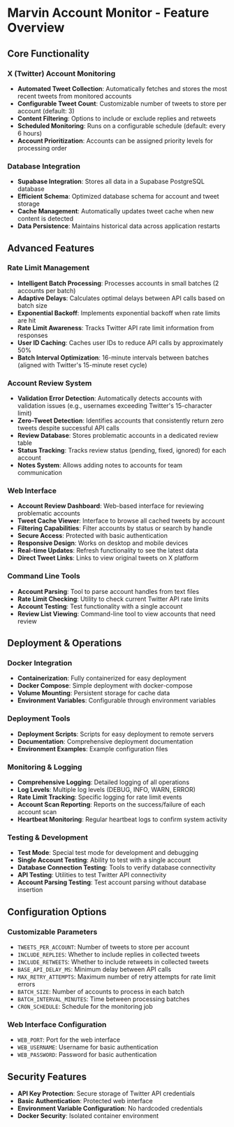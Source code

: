 # Marvin Account Monitor - Feature Overview

## Core Functionality

### X (Twitter) Account Monitoring
- **Automated Tweet Collection**: Automatically fetches and stores the most recent tweets from monitored accounts
- **Configurable Tweet Count**: Customizable number of tweets to store per account (default: 3)
- **Content Filtering**: Options to include or exclude replies and retweets
- **Scheduled Monitoring**: Runs on a configurable schedule (default: every 6 hours)
- **Account Prioritization**: Accounts can be assigned priority levels for processing order

### Database Integration
- **Supabase Integration**: Stores all data in a Supabase PostgreSQL database
- **Efficient Schema**: Optimized database schema for account and tweet storage
- **Cache Management**: Automatically updates tweet cache when new content is detected
- **Data Persistence**: Maintains historical data across application restarts

## Advanced Features

### Rate Limit Management
- **Intelligent Batch Processing**: Processes accounts in small batches (2 accounts per batch)
- **Adaptive Delays**: Calculates optimal delays between API calls based on batch size
- **Exponential Backoff**: Implements exponential backoff when rate limits are hit
- **Rate Limit Awareness**: Tracks Twitter API rate limit information from responses
- **User ID Caching**: Caches user IDs to reduce API calls by approximately 50%
- **Batch Interval Optimization**: 16-minute intervals between batches (aligned with Twitter's 15-minute reset cycle)

### Account Review System
- **Validation Error Detection**: Automatically detects accounts with validation issues (e.g., usernames exceeding Twitter's 15-character limit)
- **Zero-Tweet Detection**: Identifies accounts that consistently return zero tweets despite successful API calls
- **Review Database**: Stores problematic accounts in a dedicated review table
- **Status Tracking**: Tracks review status (pending, fixed, ignored) for each account
- **Notes System**: Allows adding notes to accounts for team communication

### Web Interface
- **Account Review Dashboard**: Web-based interface for reviewing problematic accounts
- **Tweet Cache Viewer**: Interface to browse all cached tweets by account
- **Filtering Capabilities**: Filter accounts by status or search by handle
- **Secure Access**: Protected with basic authentication
- **Responsive Design**: Works on desktop and mobile devices
- **Real-time Updates**: Refresh functionality to see the latest data
- **Direct Tweet Links**: Links to view original tweets on X platform

### Command Line Tools
- **Account Parsing**: Tool to parse account handles from text files
- **Rate Limit Checking**: Utility to check current Twitter API rate limits
- **Account Testing**: Test functionality with a single account
- **Review List Viewing**: Command-line tool to view accounts that need review

## Deployment & Operations

### Docker Integration
- **Containerization**: Fully containerized for easy deployment
- **Docker Compose**: Simple deployment with docker-compose
- **Volume Mounting**: Persistent storage for cache data
- **Environment Variables**: Configurable through environment variables

### Deployment Tools
- **Deployment Scripts**: Scripts for easy deployment to remote servers
- **Documentation**: Comprehensive deployment documentation
- **Environment Examples**: Example configuration files

### Monitoring & Logging
- **Comprehensive Logging**: Detailed logging of all operations
- **Log Levels**: Multiple log levels (DEBUG, INFO, WARN, ERROR)
- **Rate Limit Tracking**: Specific logging for rate limit events
- **Account Scan Reporting**: Reports on the success/failure of each account scan
- **Heartbeat Monitoring**: Regular heartbeat logs to confirm system activity

### Testing & Development
- **Test Mode**: Special test mode for development and debugging
- **Single Account Testing**: Ability to test with a single account
- **Database Connection Testing**: Tools to verify database connectivity
- **API Testing**: Utilities to test Twitter API connectivity
- **Account Parsing Testing**: Test account parsing without database insertion

## Configuration Options

### Customizable Parameters
- `TWEETS_PER_ACCOUNT`: Number of tweets to store per account
- `INCLUDE_REPLIES`: Whether to include replies in collected tweets
- `INCLUDE_RETWEETS`: Whether to include retweets in collected tweets
- `BASE_API_DELAY_MS`: Minimum delay between API calls
- `MAX_RETRY_ATTEMPTS`: Maximum number of retry attempts for rate limit errors
- `BATCH_SIZE`: Number of accounts to process in each batch
- `BATCH_INTERVAL_MINUTES`: Time between processing batches
- `CRON_SCHEDULE`: Schedule for the monitoring job

### Web Interface Configuration
- `WEB_PORT`: Port for the web interface
- `WEB_USERNAME`: Username for basic authentication
- `WEB_PASSWORD`: Password for basic authentication

## Security Features

- **API Key Protection**: Secure storage of Twitter API credentials
- **Basic Authentication**: Protected web interface
- **Environment Variable Configuration**: No hardcoded credentials
- **Docker Security**: Isolated container environment
